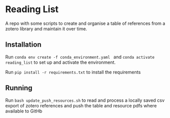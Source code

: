 # Reading List

A repo with some scripts to create and organise a table of references from a zotero library and maintain it over time.

## Installation

Run `conda env create -f conda_environment.yaml ` and `conda activate reading_list` to set up and activate the environment.

Run `pip install -r requirements.txt` to install the requirements

## Running

Run `bash update_push_resources.sh` to read and process a locally saved csv export of zotero references and push the table and resource pdfs where available to GitHb


